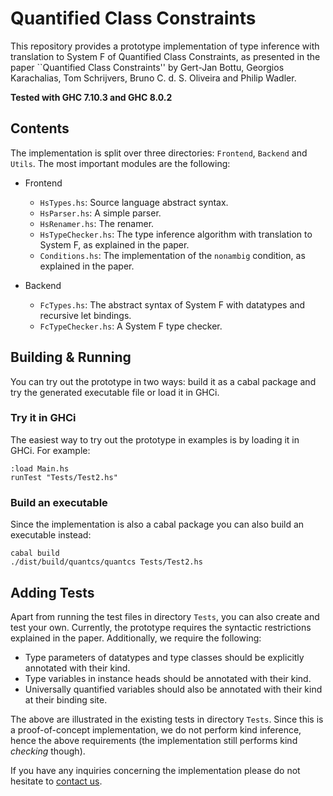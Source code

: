 # Quantified Class Constraints #

This repository provides a prototype implementation of type inference with translation to System F of Quantified Class Constraints, as presented in the paper ``Quantified Class Constraints'' by Gert-Jan Bottu, Georgios Karachalias, Tom Schrijvers, Bruno C. d. S. Oliveira and Philip Wadler.

**Tested with GHC 7.10.3 and GHC 8.0.2**

## Contents ##

The implementation is split over three directories: `Frontend`, `Backend` and `Utils`. The most important modules are the following:

  * Frontend
    + `HsTypes.hs`: Source language abstract syntax.
    + `HsParser.hs`: A simple parser.
    + `HsRenamer.hs`: The renamer.
    + `HsTypeChecker.hs`: The type inference algorithm with translation to System F, as explained in the paper.
    + `Conditions.hs`: The implementation of the `nonambig` condition, as explained in the paper.

  * Backend
    + `FcTypes.hs`: The abstract syntax of System F with datatypes and recursive let bindings.
    + `FcTypeChecker.hs`: A System F type checker.

## Building & Running ##

You can try out the prototype in two ways: build it as a cabal package and try the generated executable file or load it in GHCi.

### Try it in GHCi ###

The easiest way to try out the prototype in examples is by loading it in GHCi. For example:

    :load Main.hs
    runTest "Tests/Test2.hs"

### Build an executable ###

Since the implementation is also a cabal package you can also build an executable instead:

    cabal build
    ./dist/build/quantcs/quantcs Tests/Test2.hs

## Adding Tests ##

Apart from running the test files in directory `Tests`, you can also create and test your own. Currently, the prototype requires the syntactic restrictions explained in the paper. Additionally, we require the following:

* Type parameters of datatypes and type classes should be explicitly annotated with their kind.
* Type variables in instance heads should be annotated with their kind.
* Universally quantified variables should also be annotated with their kind at their binding site.

The above are illustrated in the existing tests in directory `Tests`. Since this is a proof-of-concept implementation, we do not perform kind inference, hence the above requirements (the implementation still performs kind *checking* though).

If you have any inquiries concerning the implementation please do not hesitate to [contact us](mailto:georgios.karachalias@cs.kuleuven.be).

